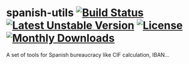 spanish-utils [![Build Status](https://travis-ci.org/alrik11es/spanish-utils.png?branch=master)](https://travis-ci.org/alrik11es/spanish-utils) [![Latest Unstable Version](https://poser.pugx.org/alrik11es/spanish-utils/v/unstable.png)](https://packagist.org/packages/alrik11es/spanish-utils) [![License](https://poser.pugx.org/alrik11es/spanish-utils/license.png)](https://packagist.org/packages/alrik11es/spanish-utils) [![Monthly Downloads](https://poser.pugx.org/alrik11es/spanish-utils/d/monthly.png)](https://packagist.org/packages/alrik11es/spanish-utils)
=============

A set of tools for Spanish bureaucracy like CIF calculation, IBAN...
